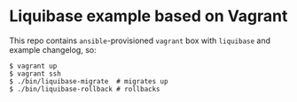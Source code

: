 # Liquibase example based on Vagrant

This repo contains `ansible`-provisioned `vagrant` box with `liquibase` and example changelog, so:

    $ vagrant up
    $ vagrant ssh
    $ ./bin/liquibase-migrate  # migrates up
    $ ./bin/liquibase-rollback # rollbacks
